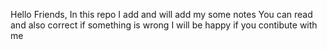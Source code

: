 Hello Friends,
In this repo I add and will add my some notes
You can read and also correct if something is wrong
I will be happy if you contibute with me